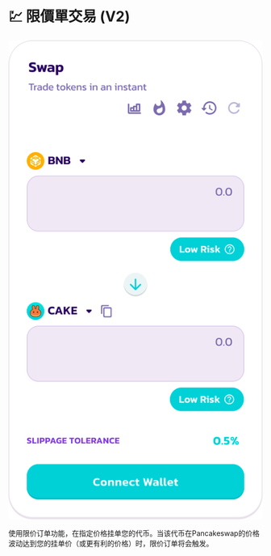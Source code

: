 # 💹 限價單交易 (V2)

![](<../../../.gitbook/assets/image (6) (1).png>)

使用限价订单功能，在指定价格挂单您的代币。当该代币在Pancakeswap的价格波动达到您的挂单价（或更有利的价格）时，限价订单将会触发。
